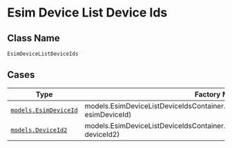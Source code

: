 
# Esim Device List Device Ids

## Class Name

`EsimDeviceListDeviceIds`

## Cases

| Type | Factory Method |
|  --- | --- |
| [`models.EsimDeviceId`](../../../doc/models/esim-device-id.md) | models.EsimDeviceListDeviceIdsContainer.FromEsimDeviceId(models.EsimDeviceId esimDeviceId) |
| [`models.DeviceId2`](../../../doc/models/device-id-2.md) | models.EsimDeviceListDeviceIdsContainer.FromDeviceId2(models.DeviceId2 deviceId2) |

